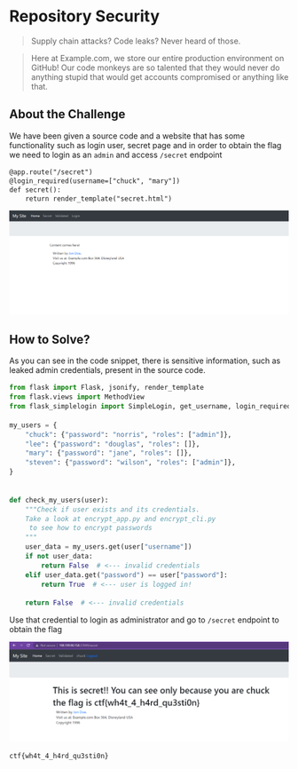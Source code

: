 # Repository Security
> Supply chain attacks? Code leaks? Never heard of those.

> Here at Example.com, we store our entire production environment on GitHub! Our code monkeys are so talented that they would never do anything stupid that would get accounts compromised or anything like that.

## About the Challenge
We have been given a source code and a website that has some functionality such as login user, secret page and in order to obtain the flag we need to login as an `admin` and access `/secret` endpoint

```
@app.route("/secret")
@login_required(username=["chuck", "mary"])
def secret():
    return render_template("secret.html")
```

![preview](images/preview.png)

## How to Solve?
As you can see in the code snippet, there is sensitive information, such as leaked admin credentials, present in the source code.

```python
from flask import Flask, jsonify, render_template
from flask.views import MethodView
from flask_simplelogin import SimpleLogin, get_username, login_required

my_users = {
    "chuck": {"password": "norris", "roles": ["admin"]},
    "lee": {"password": "douglas", "roles": []},
    "mary": {"password": "jane", "roles": []},
    "steven": {"password": "wilson", "roles": ["admin"]},
}


def check_my_users(user):
    """Check if user exists and its credentials.
    Take a look at encrypt_app.py and encrypt_cli.py
     to see how to encrypt passwords
    """
    user_data = my_users.get(user["username"])
    if not user_data:
        return False  # <--- invalid credentials
    elif user_data.get("password") == user["password"]:
        return True  # <--- user is logged in!

    return False  # <--- invalid credentials
```

Use that credential to login as administrator and go to `/secret` endpoint to obtain the flag

![flag](images/flag.png)

```
ctf{wh4t_4_h4rd_qu3sti0n}
```